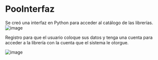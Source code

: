 # PooInterfaz
Se creó una interfaz en Python para acceder al catálogo de las librerías.
![image](https://user-images.githubusercontent.com/93928021/179665451-09935792-b82b-42af-9860-096150a14139.png)


Registro para que el usuario coloque sus datos y tenga una cuenta para acceder a la librería con la cuenta que el sistema le otorgue.


![image](https://user-images.githubusercontent.com/93928021/179665492-bb9e8e78-3dd3-4ea2-8a4b-7411dc1e5f03.png)
